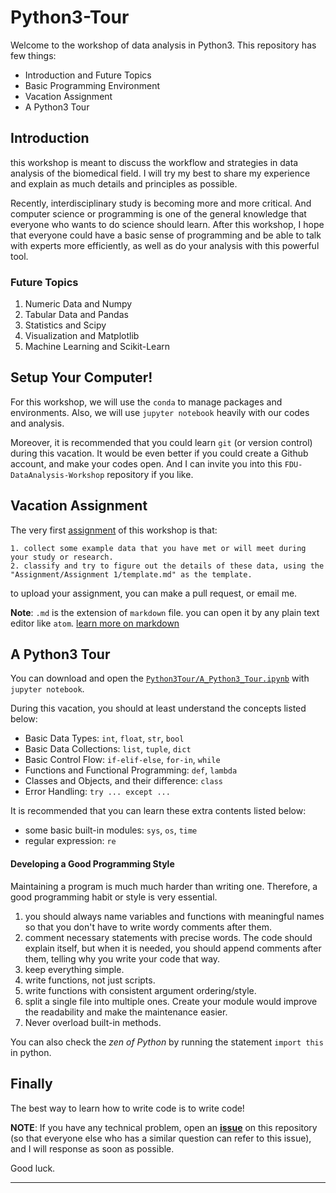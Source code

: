 # Python3-Tour

Welcome to the workshop of data analysis in Python3.
This repository has few things:

- Introduction and Future Topics
- Basic Programming Environment
- Vacation Assignment
- A Python3 Tour

## Introduction

this workshop is meant to discuss the workflow and strategies
in data analysis of the biomedical field.
I will try my best to share my experience and explain as much
details and principles as possible.

Recently, interdisciplinary study is becoming more and more critical.
And computer science or programming is one of the general knowledge
that everyone who wants to do science should learn.
After this workshop, I hope that everyone could have a basic sense of
programming and be able to talk with experts more efficiently,
as well as do your analysis with this powerful tool.

### Future Topics
1. Numeric Data and Numpy
2. Tabular Data and Pandas
3. Statistics and Scipy
4. Visualization and Matplotlib
5. Machine Learning and Scikit-Learn

## Setup Your Computer!
For this workshop, we will use the `conda` to manage packages and environments.
Also, we will use `jupyter notebook` heavily with our codes and analysis.

Moreover, it is recommended that you could learn `git` (or version control) during
this vacation. It would be even better if you could create a Github account,
and make your codes open. And I can invite you into this `FDU-DataAnalysis-Workshop` repository if you like.

## Vacation Assignment
The very first [assignment](https://github.com/ZaneMuir/FDU-DataAnalysis-Workshop/tree/master/Assignment/Assignment%201) of this workshop is that:
```
1. collect some example data that you have met or will meet during your study or research.
2. classify and try to figure out the details of these data, using the "Assignment/Assignment 1/template.md" as the template.
```

to upload your assignment, you can make a pull request, or email me.

**Note**: `.md` is the extension of `markdown` file.
you can open it by any plain text editor like `atom`.
[learn more on markdown](https://en.wikipedia.org/wiki/Markdown)

## A Python3 Tour
You can download and open the [`Python3Tour/A_Python3_Tour.ipynb`](https://github.com/ZaneMuir/FDU-DataAnalysis-Workshop/blob/master/Python3Tour/A%20Python3%20Tour.ipynb)
with `jupyter notebook`.

During this vacation, you should at least understand the concepts listed below:
- Basic Data Types: `int`, `float`, `str`, `bool`
- Basic Data Collections: `list`, `tuple`, `dict`
- Basic Control Flow: `if-elif-else`, `for-in`, `while`
- Functions and Functional Programming: `def`, `lambda`
- Classes and Objects, and their difference: `class`
- Error Handling: `try ... except ...`

It is recommended that you can learn these extra contents listed below:
- some basic built-in modules: `sys`, `os`, `time`
- regular expression: `re`

#### Developing a Good Programming Style
Maintaining a program is much much harder than writing one. Therefore, a
good programming habit or style is very essential.

1. you should always name variables and functions with meaningful names so that
you don't have to write wordy comments after them.
2. comment necessary statements with precise words. The code should explain itself,
but when it is needed, you should append comments after them, telling why
you write your code that way.
3. keep everything simple.
4. write functions, not just scripts.
5. write functions with consistent argument ordering/style.
6. split a single file into multiple ones. Create your module would improve
the readability and make the maintenance easier.
7. Never overload built-in methods.

You can also check the _zen of Python_ by running the statement `import this`
in python.

## Finally
The best way to learn how to write code is to write code!

**NOTE**:
If you have any technical problem, open an [**issue**](https://github.com/ZaneMuir/FDU-DataAnalysis-Workshop/issues)
on this repository (so that everyone else who has a similar question can refer to this issue),
and I will response as soon as possible.

Good luck.

---

